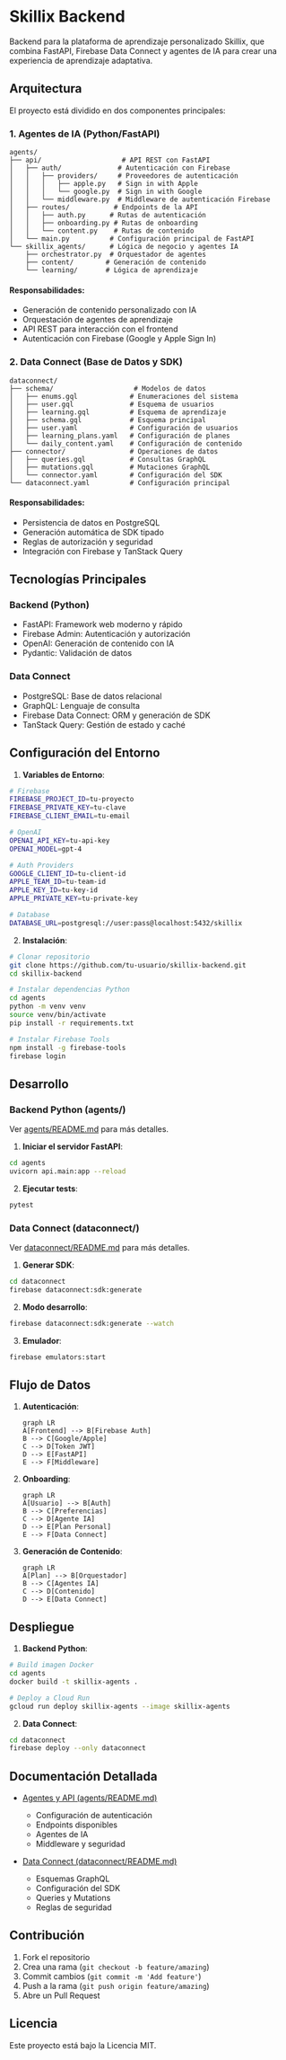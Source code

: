 # Skillix Backend

Backend para la plataforma de aprendizaje personalizado Skillix, que combina FastAPI, Firebase Data Connect y agentes de IA para crear una experiencia de aprendizaje adaptativa.

## Arquitectura

El proyecto está dividido en dos componentes principales:

### 1. Agentes de IA (Python/FastAPI)

```
agents/
├── api/                    # API REST con FastAPI
│   ├── auth/              # Autenticación con Firebase
│   │   ├── providers/     # Proveedores de autenticación
│   │   │   ├── apple.py   # Sign in with Apple
│   │   │   └── google.py  # Sign in with Google
│   │   └── middleware.py  # Middleware de autenticación Firebase
│   ├── routes/           # Endpoints de la API
│   │   ├── auth.py      # Rutas de autenticación
│   │   ├── onboarding.py # Rutas de onboarding
│   │   └── content.py    # Rutas de contenido
│   └── main.py          # Configuración principal de FastAPI
└── skillix_agents/      # Lógica de negocio y agentes IA
    ├── orchestrator.py  # Orquestador de agentes
    ├── content/        # Generación de contenido
    └── learning/       # Lógica de aprendizaje
```

#### Responsabilidades:
- Generación de contenido personalizado con IA
- Orquestación de agentes de aprendizaje
- API REST para interacción con el frontend
- Autenticación con Firebase (Google y Apple Sign In)

### 2. Data Connect (Base de Datos y SDK)

```
dataconnect/
├── schema/                    # Modelos de datos
│   ├── enums.gql             # Enumeraciones del sistema
│   ├── user.gql              # Esquema de usuarios
│   ├── learning.gql          # Esquema de aprendizaje
│   ├── schema.gql            # Esquema principal
│   ├── user.yaml             # Configuración de usuarios
│   ├── learning_plans.yaml   # Configuración de planes
│   └── daily_content.yaml    # Configuración de contenido
├── connector/                # Operaciones de datos
│   ├── queries.gql           # Consultas GraphQL
│   ├── mutations.gql         # Mutaciones GraphQL
│   └── connector.yaml        # Configuración del SDK
└── dataconnect.yaml          # Configuración principal
```

#### Responsabilidades:
- Persistencia de datos en PostgreSQL
- Generación automática de SDK tipado
- Reglas de autorización y seguridad
- Integración con Firebase y TanStack Query

## Tecnologías Principales

### Backend (Python)
- FastAPI: Framework web moderno y rápido
- Firebase Admin: Autenticación y autorización
- OpenAI: Generación de contenido con IA
- Pydantic: Validación de datos

### Data Connect
- PostgreSQL: Base de datos relacional
- GraphQL: Lenguaje de consulta
- Firebase Data Connect: ORM y generación de SDK
- TanStack Query: Gestión de estado y caché

## Configuración del Entorno

1. **Variables de Entorno**:
```bash
# Firebase
FIREBASE_PROJECT_ID=tu-proyecto
FIREBASE_PRIVATE_KEY=tu-clave
FIREBASE_CLIENT_EMAIL=tu-email

# OpenAI
OPENAI_API_KEY=tu-api-key
OPENAI_MODEL=gpt-4

# Auth Providers
GOOGLE_CLIENT_ID=tu-client-id
APPLE_TEAM_ID=tu-team-id
APPLE_KEY_ID=tu-key-id
APPLE_PRIVATE_KEY=tu-private-key

# Database
DATABASE_URL=postgresql://user:pass@localhost:5432/skillix
```

2. **Instalación**:
```bash
# Clonar repositorio
git clone https://github.com/tu-usuario/skillix-backend.git
cd skillix-backend

# Instalar dependencias Python
cd agents
python -m venv venv
source venv/bin/activate
pip install -r requirements.txt

# Instalar Firebase Tools
npm install -g firebase-tools
firebase login
```

## Desarrollo

### Backend Python (agents/)
Ver [agents/README.md](agents/README.md) para más detalles.

1. **Iniciar el servidor FastAPI**:
```bash
cd agents
uvicorn api.main:app --reload
```

2. **Ejecutar tests**:
```bash
pytest
```

### Data Connect (dataconnect/)
Ver [dataconnect/README.md](dataconnect/README.md) para más detalles.

1. **Generar SDK**:
```bash
cd dataconnect
firebase dataconnect:sdk:generate
```

2. **Modo desarrollo**:
```bash
firebase dataconnect:sdk:generate --watch
```

3. **Emulador**:
```bash
firebase emulators:start
```

## Flujo de Datos

1. **Autenticación**:
   ```mermaid
   graph LR
   A[Frontend] --> B[Firebase Auth]
   B --> C[Google/Apple]
   C --> D[Token JWT]
   D --> E[FastAPI]
   E --> F[Middleware]
   ```

2. **Onboarding**:
   ```mermaid
   graph LR
   A[Usuario] --> B[Auth]
   B --> C[Preferencias]
   C --> D[Agente IA]
   D --> E[Plan Personal]
   E --> F[Data Connect]
   ```

3. **Generación de Contenido**:
   ```mermaid
   graph LR
   A[Plan] --> B[Orquestador]
   B --> C[Agentes IA]
   C --> D[Contenido]
   D --> E[Data Connect]
   ```

## Despliegue

1. **Backend Python**:
```bash
# Build imagen Docker
cd agents
docker build -t skillix-agents .

# Deploy a Cloud Run
gcloud run deploy skillix-agents --image skillix-agents
```

2. **Data Connect**:
```bash
cd dataconnect
firebase deploy --only dataconnect
```

## Documentación Detallada

- [Agentes y API (agents/README.md)](agents/README.md)
  - Configuración de autenticación
  - Endpoints disponibles
  - Agentes de IA
  - Middleware y seguridad

- [Data Connect (dataconnect/README.md)](dataconnect/README.md)
  - Esquemas GraphQL
  - Configuración del SDK
  - Queries y Mutations
  - Reglas de seguridad

## Contribución

1. Fork el repositorio
2. Crea una rama (`git checkout -b feature/amazing`)
3. Commit cambios (`git commit -m 'Add feature'`)
4. Push a la rama (`git push origin feature/amazing`)
5. Abre un Pull Request

## Licencia

Este proyecto está bajo la Licencia MIT. 
